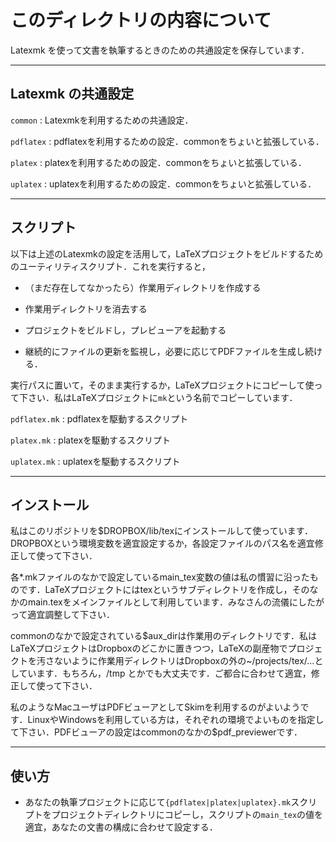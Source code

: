 # このディレクトリの内容について

Latexmk を使って文書を執筆するときのための共通設定を保存しています．

-----
## Latexmk の共通設定

`common`
:   Latexmkを利用するための共通設定．

`pdflatex`
:   pdflatexを利用するための設定．commonをちょいと拡張している．

`platex`
:   platexを利用するための設定．commonをちょいと拡張している．

`uplatex`
:   uplatexを利用するための設定．commonをちょいと拡張している．

-----
## スクリプト

以下は上述のLatexmkの設定を活用して，LaTeXプロジェクトをビルドするためのユーティリティスクリプト．これを実行すると，

- （まだ存在してなかったら）作業用ディレクトリを作成する

- 作業用ディレクトリを消去する

- プロジェクトをビルドし，プレビューアを起動する

- 継続的にファイルの更新を監視し，必要に応じてPDFファイルを生成し続ける．

実行パスに置いて，そのまま実行するか，LaTeXプロジェクトにコピーして使って下さい．私はLaTeXプロジェクトに`mk`という名前でコピーしています．

`pdflatex.mk`
:    pdflatexを駆動するスクリプト

`platex.mk`
:    platexを駆動するスクリプト

`uplatex.mk`
:    uplatexを駆動するスクリプト

-----
## インストール

私はこのリポジトリを$DROPBOX/lib/texにインストールして使っています．DROPBOXという環境変数を適宜設定するか，各設定ファイルのパス名を適宜修正して使って下さい．

各*.mkファイルのなかで設定しているmain_tex変数の値は私の慣習に沿ったものです．LaTeXプロジェクトにはtexというサブディレクトリを作成し，そのなかのmain.texをメインファイルとして利用しています．みなさんの流儀にしたがって適宜調整して下さい．

commonのなかで設定されている$aux_dirは作業用のディレクトリです．私はLaTeXプロジェクトはDropboxのどこかに置きつつ，LaTeXの副産物でプロジェクトを汚さないように作業用ディレクトリはDropboxの外の~/projects/tex/...としています．もちろん，/tmp とかでも大丈夫です．ご都合に合わせて適宜，修正して使って下さい．

私のようなMacユーザはPDFビューアとしてSkimを利用するのがよいようです．LinuxやWindowsを利用している方は，それぞれの環境でよいものを指定して下さい．PDFビューアの設定はcommonのなかの$pdf_previewerです．

-----
## 使い方

- あなたの執筆プロジェクトに応じて`{pdflatex|platex|uplatex}.mk`スクリプトをプロジェクトディレクトリにコピーし，スクリプトの`main_tex`の値を適宜，あなたの文書の構成に合わせて設定する．
